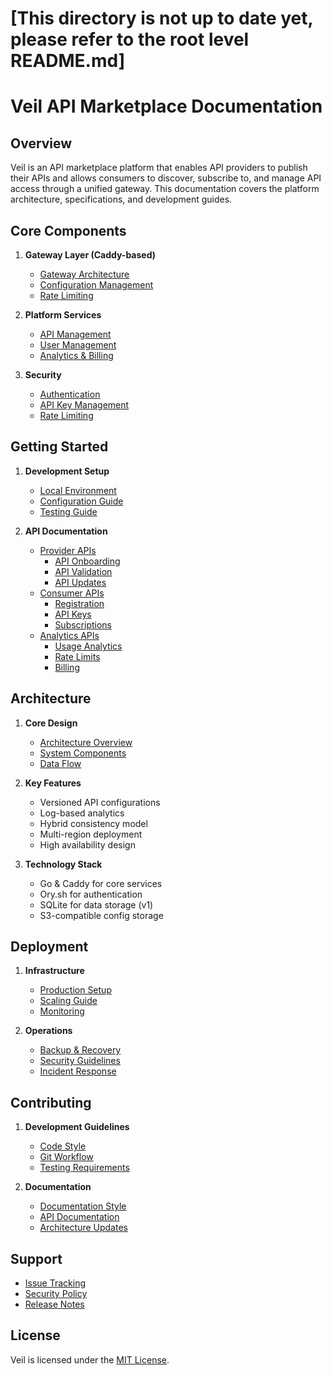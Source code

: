 # [This directory is not up to date yet, please refer to the root level README.md]

# Veil API Marketplace Documentation

## Overview

Veil is an API marketplace platform that enables API providers to publish their APIs and allows consumers to discover, subscribe to, and manage API access through a unified gateway. This documentation covers the platform architecture, specifications, and development guides.

## Core Components

1. **Gateway Layer (Caddy-based)**

   - [Gateway Architecture](./contribution/architecture/readme.md#gateway-configuration-management)
   - [Configuration Management](./contribution/caddy/GET.json5)
   - [Rate Limiting](./api/analytics/rate-limits.md)

2. **Platform Services**

   - [API Management](./api/provider/readme.md)
   - [User Management](./api/consumer/readme.md)
   - [Analytics & Billing](./api/analytics/readme.md)

3. **Security**
   - [Authentication](./contribution/architecture/readme.md#security-architecture)
   - [API Key Management](./api/consumer/api-keys.md)
   - [Rate Limiting](./api/analytics/rate-limits.md)

## Getting Started

1. **Development Setup**

   - [Local Environment](./setup.md)
   - [Configuration Guide](./contribution/readme.md)
   - [Testing Guide](./contribution/testing.md)

2. **API Documentation**
   - [Provider APIs](./api/provider/readme.md)
     - [API Onboarding](./api/provider/onboarding.md)
     - [API Validation](./api/provider/validate.md)
     - [API Updates](./api/provider/update.md)
   - [Consumer APIs](./api/consumer/readme.md)
     - [Registration](./api/consumer/register.md)
     - [API Keys](./api/consumer/api-keys.md)
     - [Subscriptions](./api/consumer/subscriptions.md)
   - [Analytics APIs](./api/analytics/readme.md)
     - [Usage Analytics](./api/analytics/usage.md)
     - [Rate Limits](./api/analytics/rate-limits.md)
     - [Billing](./api/analytics/billing.md)

## Architecture

1. **Core Design**

   - [Architecture Overview](./contribution/architecture/readme.md)
   - [System Components](./contribution/architecture/arch.mmd)
   - [Data Flow](./contribution/architecture/seq-dig/usage.sequence.mmd)

2. **Key Features**

   - Versioned API configurations
   - Log-based analytics
   - Hybrid consistency model
   - Multi-region deployment
   - High availability design

3. **Technology Stack**
   - Go & Caddy for core services
   - Ory.sh for authentication
   - SQLite for data storage (v1)
   - S3-compatible config storage

## Deployment

1. **Infrastructure**

   - [Production Setup](./deployment/production.md)
   - [Scaling Guide](./deployment/scaling.md)
   - [Monitoring](./deployment/monitoring.md)

2. **Operations**
   - [Backup & Recovery](./deployment/backup.md)
   - [Security Guidelines](./deployment/security.md)
   - [Incident Response](./deployment/incidents.md)

## Contributing

1. **Development Guidelines**

   - [Code Style](./contribution/style.md)
   - [Git Workflow](./contribution/git.md)
   - [Testing Requirements](./contribution/testing.md)

2. **Documentation**
   - [Documentation Style](./contribution/docs.md)
   - [API Documentation](./contribution/api-docs.md)
   - [Architecture Updates](./contribution/architecture.md)

## Support

- [Issue Tracking](https://github.com/veil/issues)
- [Security Policy](./security.md)
- [Release Notes](./releases.md)

## License

Veil is licensed under the [MIT License](./LICENSE).
